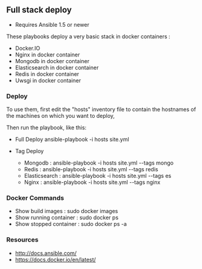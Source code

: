 ## Full stack deploy 

- Requires Ansible 1.5 or newer

These playbooks deploy a very basic stack in docker containers :
- Docker.IO 
- Nginx in docker container
- Mongodb in docker container
- Elasticsearch in docker container
- Redis in docker container
- Uwsgi in docker container

### Deploy 
To use them, first edit the "hosts" inventory file to contain the
hostnames of the machines on which you want to deploy,

Then run the playbook, like this:
- Full Deploy 
	ansible-playbook -i hosts site.yml

- Tag Deploy  
  - Mongodb : ansible-playbook -i hosts site.yml --tags mongo
  - Redis : ansible-playbook -i hosts site.yml --tags redis
  - Elasticsearch : ansible-playbook -i hosts site.yml --tags es
  - Nginx : ansible-playbook -i hosts site.yml --tags nginx

### Docker Commands 
- Show build images :
  sudo docker images
- Show running container :
  sudo docker ps 
- Show stopped container : 
  sudo docker ps -a 

### Resources 
- http://docs.ansible.com/
- https://docs.docker.io/en/latest/
